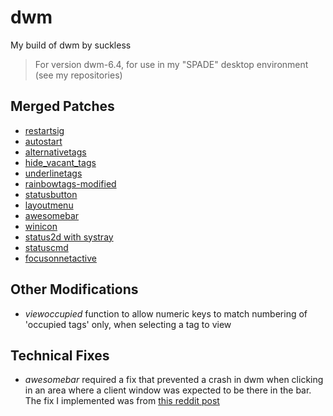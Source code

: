 # dwm
My build of dwm by suckless
> For version dwm-6.4, for use in my "SPADE" desktop environment (see my repositories)

## Merged Patches
- [restartsig](https://dwm.suckless.org/patches/restartsig/dwm-restartsig-20180523-6.2.diff)
- [autostart](https://dwm.suckless.org/patches/autostart/dwm-autostart-20210120-cb3f58a.diff)
- [alternativetags](https://dwm.suckless.org/patches/alternativetags/dwm-alternativetags-6.3.diff)
- [hide_vacant_tags](https://dwm.suckless.org/patches/hide_vacant_tags/dwm-hide_vacant_tags-6.3.diff)
- [underlinetags](https://dwm.suckless.org/patches/underlinetags/dwm-underlinetags-6.2.diff)
- [rainbowtags-modified](https://pastebin.com/raw/MpYmWZyp)
- [statusbutton](https://dwm.suckless.org/patches/statusbutton/dwm-statusbutton-20180524-c8e9479.diff)
- [layoutmenu](https://dwm.suckless.org/patches/layoutmenu/dwm-layoutmenu-6.2.diff)
- [awesomebar](https://dwm.suckless.org/patches/awesomebar/dwm-awesomebar-20220925-6.3.diff)
- [winicon](https://dwm.suckless.org/patches/winicon/dwm-winicon-6.3-v2.1.diff)
- [status2d with systray](https://dwm.suckless.org/patches/status2d/dwm-status2d-systray-6.4.diff)
- [statuscmd](https://dwm.suckless.org/patches/statuscmd/dwm-statuscmd-status2d-20210405-60bb3df.diff)
- [focusonnetactive](https://dwm.suckless.org/patches/focusonnetactive/dwm-focusonnetactive-6.2.diff)

## Other Modifications
- *viewoccupied* function to allow numeric keys to match numbering of 'occupied tags' only, when selecting a tag to view

## Technical Fixes
- *awesomebar* required a fix that prevented a crash in dwm when clicking in an area where a client window was expected
  to be there in the bar. The fix I implemented was from [this reddit post](https://reddit.com/r/suckless/ibwzhh/with_dwmawesomebar_patch_crash/)
